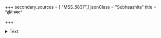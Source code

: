 +++
secondary_sources = [ "MSS_5837",]
jsonClass = "Subhaashita"
title = "इति स्मरः"

+++

<details><summary>Text</summary>

इति स्मरः शीघ्रमतिश् चकार तं वधूं च रोमाञ्चभरेण कर्कशौ।  
स्खलिष्यति स्निग्धतनुः प्रियादियं म्रदीयसी पीडनभीरुदोर्युगात्॥
</details>
